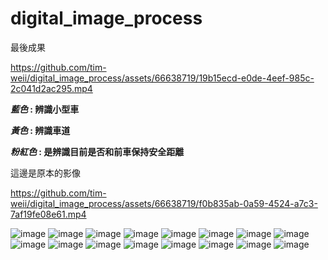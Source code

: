 # digital_image_process
最後成果

https://github.com/tim-weii/digital_image_process/assets/66638719/19b15ecd-e0de-4eef-985c-2c041d2ac295.mp4

__*藍色* : 辨識小型車__

__*黃色* : 辨識車道__

__*粉紅色* : 是辨識目前是否和前車保持安全距離__


這邊是原本的影像

https://github.com/tim-weii/digital_image_process/assets/66638719/f0b835ab-0a59-4524-a7c3-7af19fe08e61.mp4

![image](https://github.com/tim-weii/digital_image_process/assets/66638719/893761fd-c72f-4eca-8934-12504c9bce9e)
![image](https://github.com/tim-weii/digital_image_process/assets/66638719/546fc2a6-7266-4f08-91fa-566367448743)
![image](https://github.com/tim-weii/digital_image_process/assets/66638719/62bb5353-e0a0-4fe5-ae57-64d61fd4fbcf)
![image](https://github.com/tim-weii/digital_image_process/assets/66638719/ec21ec09-2f5e-4f71-86d2-d8a6ba58c335)
![image](https://github.com/tim-weii/digital_image_process/assets/66638719/332499c0-dd18-4893-8ab5-d46c7320c8bd)
![image](https://github.com/tim-weii/digital_image_process/assets/66638719/40bff738-a1f6-4b54-b45c-7fb5ba581d1f)
![image](https://github.com/tim-weii/digital_image_process/assets/66638719/658bbd50-7f15-4ba2-bebe-d08454c7dc03)
![image](https://github.com/tim-weii/digital_image_process/assets/66638719/0b1ccf8c-6ab9-4274-84ba-251cb5d1444c)
![image](https://github.com/tim-weii/digital_image_process/assets/66638719/67b4938d-00e4-4793-a72b-4feb03f1f516)
![image](https://github.com/tim-weii/digital_image_process/assets/66638719/19adf409-bca6-4691-b791-ce206f357ec1)
![image](https://github.com/tim-weii/digital_image_process/assets/66638719/c0f27903-5d9e-4607-a28f-816251ebadad)
![image](https://github.com/tim-weii/digital_image_process/assets/66638719/55377dfc-0e8f-408a-b8f2-5167e53c6e88)
![image](https://github.com/tim-weii/digital_image_process/assets/66638719/842b9403-3174-422c-a35e-751fc959483d)
![image](https://github.com/tim-weii/digital_image_process/assets/66638719/5fb41f44-f26c-4c5a-9c33-e0dd56ebeed6)
![image](https://github.com/tim-weii/digital_image_process/assets/66638719/f9a8e7b4-9fe4-4f0f-8f52-d52d64217379)
![image](https://github.com/tim-weii/digital_image_process/assets/66638719/dee4e9a0-6543-4005-978b-cd986bfd49aa)
